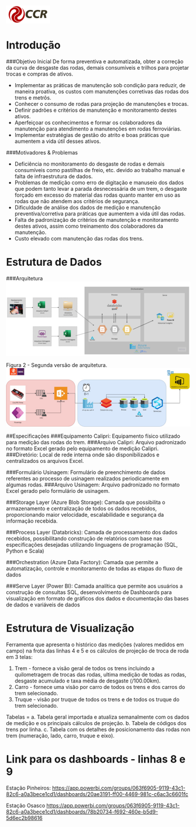 ![Logo-grupo-ccr-Editado-v3.png](/.attachments/Logo-grupo-ccr-Editado-v3-c966143a-ebc6-4b44-9548-395e41aac6ab.png)
# Introdução

###Objetivo Inicial
De forma preventiva e automatizada, obter a correção da curva de desgaste das rodas, demais consumíveis e trilhos para projetar trocas e compras de ativos.
- Implementar as práticas de manutenção sob condição para reduzir, de maneira proativa, os custos com manutenções corretivas das rodas dos trens e metrôs.​
- Conhecer o consumo de rodas para projeção de manutenções e trocas.​
- Definir padrões e critérios de manutenção e monitoramento destes ativos.​
- Aperfeiçoar os conhecimentos e formar os colaboradores da manutenção para atendimento a manutenções em rodas ferroviárias.​
- Implementar estratégias de gestão do atrito e boas práticas que aumentem a vida útil desses ativos.​



###Motivadores & Problemas
- Deficiência no monitoramento do desgaste de rodas e demais consumíveis como pastilhas de freio, etc. devido ao trabalho manual e falta de infraestrutura de dados.​
- Problemas de medição como erro de digitação e manuseio dos dados que podem tanto levar a parada desnecessária de um trem, o desgaste forçado em excesso do material das rodas quanto manter em uso as rodas que não atendem aos critérios de segurança. ​
- Dificuldade de análise dos dados de medição e manutenção preventiva/corretiva para práticas que aumentem a vida útil das rodas.​
- Falta de padronização de critérios de manutenção e monitoramento destes ativos, assim como treinamento dos colaboradores da manutenção.​
- Custo elevado com manutenção das rodas dos trens.​


# Estrutura de Dados

###Arquitetura  
![Items.png](/.attachments/Items-e40fe4be-59e8-4c5c-9026-0fc24531bc95.png)

Figura 2 - Segunda versão de arquitetura.
![Arquitetura_All-V3-Desgaest de Rodas.jpg](/.attachments/Arquitetura_All-V3-Desgaest%20de%20Rodas-fd380db3-f4f0-450b-b780-706695f369e0.jpg)

##Especificações
###Equipamento Calipri:
 Equipamento físico utilizado para medição das rodas do trem.
###Arquivo Calipri: 
Arquivo padronizado no formato Excel gerado pelo equipamento de medição Calipri.
###Diretório: 
Local de rede interna onde são disponibilizados e centralizados os arquivos Excel.

###Formulário Usinagem: 
Formulário de preenchimento de dados referentes ao processo de usinagem realizados periodicamente em algumas rodas.
###Arquivo Usinagem:
Arquivo padronizado no formato Excel gerado pelo formulário de usinagem.

###Storage Layer (Azure Blob Storage): 
Camada que possibilita o armazenamento e centralização de todos os dados recebidos, proporcionando maior velocidade, escalabilidade e segurança  da informação recebida. 

###Process Layer (Databricks): 
Camada de processamento dos dados recebidos, possibilitando construção de relatórios com base nas especificações desejadas utilizando linguagens de programação (SQL, Python e Scala)

###Orchestration (Azure Data Factory): 
Camada que permite a automatização, controle e monitoramento de todas as etapas do fluxo de dados

###Serve Layer (Power BI): 
Camada analítica que permite aos usuários a construção de consultas SQL,
desenvolvimento de Dashboards para visualização em formato de gráficos dos dados e documentação das bases de dados e variáveis de dados

# Estrutura de Visualização
Ferramenta que apresenta o histórico das medições (valores medidos em campo) na frota das linhas 4 e 5 e os cálculos de projeção de troca de roda em 3 telas:
1. Trem - fornece a visão geral de todos os trens incluindo a quilometragem de trocas das rodas, ultima medição de todas as rodas, desgaste acumulado e taxa média de desgaste (/100.00km).
2. Carro - fornece uma visão por carro de todos os trens e dos carros do trem selecionado.
3. Truque - visão por truque de todos os trens e de todos os truque do trem selecionado.

Tabelas = 
a. Tabela geral importada e atualiza semanalmente com os dados de medição e os principais cálculos de projeção.
b. Tabela de códigos dos trens por linha.
c. Tabela com os detalhes de posicionamento das rodas non trem (numeração, lado, carro, truque e eixo).

# Link para os dashboards - linhas 8 e 9
Estação Pinheiros:
https://app.powerbi.com/groups/063f6905-9119-43c1-82c6-a0a3bece1cd1/dashboards/20ae3191-ff00-4469-981c-c6ac3c6601fc

Estação Osasco
https://app.powerbi.com/groups/063f6905-9119-43c1-82c6-a0a3bece1cd1/dashboards/78b20734-f692-460e-b5d9-5d6ec2b98616

